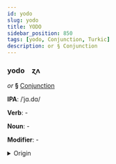 ```yaml
---
id: yodo
slug: yodo
title: YODO
sidebar_position: 850
tags: [yodo, Conjunction, Turkic]
description: or § Conjunction
---
```


### yodo&emsp;<span kind="abugida">ɀʌ</span>

*or* **§** [Conjunction](../../tags/Conjunction)

**IPA**: /ˈjɑ.dɑ/

**Verb**: -

**Noun**: -

**Modifier**: -

<details>
    <summary>Origin</summary>
    Azerbaijani ya da [jɑ dɑ]<br/>
    <em>Turkic Language Family</em>
</details>